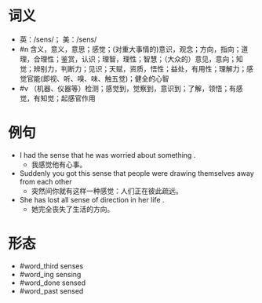 # 词义
- 英：/sens/； 美：/sens/
- #n 含义，意义，意思；感觉；(对重大事情的)意识，观念；方向，指向；道理，合理性；鉴赏，认识；理智，理性；智慧；（大众的）意见，意向；知觉；辨别力，判断力；见识；天赋，资质，悟性；益处，有用性；理解力；感觉官能(即视、听、嗅、味、触五觉)；健全的心智
- #v （机器、仪器等）检测；感觉到，觉察到，意识到；了解，领悟；有感觉，有知觉；起感官作用
# 例句
- I had the sense that he was worried about something .
	- 我感觉他有心事。
- Suddenly you got this sense that people were drawing themselves away from each other
	- 突然间你就有这样一种感觉：人们正在彼此疏远。
- She has lost all sense of direction in her life .
	- 她完全丧失了生活的方向。
# 形态
- #word_third senses
- #word_ing sensing
- #word_done sensed
- #word_past sensed
